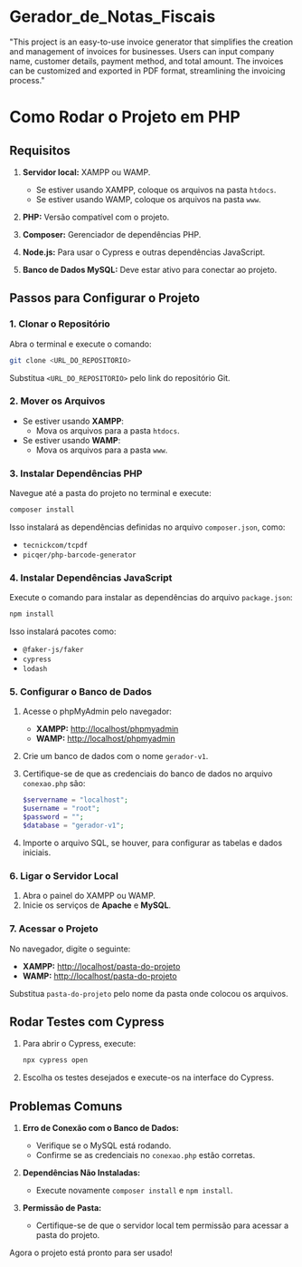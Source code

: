 # Gerador_de_Notas_Fiscais
"This project is an easy-to-use invoice generator that simplifies the creation and management of invoices for businesses. Users can input company name, customer details, payment method, and total amount. The invoices can be customized and exported in PDF format, streamlining the invoicing process."

# Como Rodar o Projeto em PHP

## Requisitos

1. **Servidor local:** XAMPP ou WAMP.
   - Se estiver usando XAMPP, coloque os arquivos na pasta `htdocs`.
   - Se estiver usando WAMP, coloque os arquivos na pasta `www`.

2. **PHP:** Versão compatível com o projeto.

3. **Composer:** Gerenciador de dependências PHP.

4. **Node.js:** Para usar o Cypress e outras dependências JavaScript.

5. **Banco de Dados MySQL:** Deve estar ativo para conectar ao projeto.

## Passos para Configurar o Projeto

### 1. Clonar o Repositório

Abra o terminal e execute o comando:
```bash
git clone <URL_DO_REPOSITORIO>
```
Substitua `<URL_DO_REPOSITORIO>` pelo link do repositório Git.

### 2. Mover os Arquivos

- Se estiver usando **XAMPP**:
  - Mova os arquivos para a pasta `htdocs`.
- Se estiver usando **WAMP**:
  - Mova os arquivos para a pasta `www`.

### 3. Instalar Dependências PHP

Navegue até a pasta do projeto no terminal e execute:
```bash
composer install
```
Isso instalará as dependências definidas no arquivo `composer.json`, como:
- `tecnickcom/tcpdf`
- `picqer/php-barcode-generator`

### 4. Instalar Dependências JavaScript

Execute o comando para instalar as dependências do arquivo `package.json`:
```bash
npm install
```
Isso instalará pacotes como:
- `@faker-js/faker`
- `cypress`
- `lodash`

### 5. Configurar o Banco de Dados

1. Acesse o phpMyAdmin pelo navegador:
   - **XAMPP:** [http://localhost/phpmyadmin](http://localhost/phpmyadmin)
   - **WAMP:** [http://localhost/phpmyadmin](http://localhost/phpmyadmin)

2. Crie um banco de dados com o nome `gerador-v1`.

3. Certifique-se de que as credenciais do banco de dados no arquivo `conexao.php` são:
   ```php
   $servername = "localhost";
   $username = "root";
   $password = "";
   $database = "gerador-v1";
   ```

4. Importe o arquivo SQL, se houver, para configurar as tabelas e dados iniciais.

### 6. Ligar o Servidor Local

1. Abra o painel do XAMPP ou WAMP.
2. Inicie os serviços de **Apache** e **MySQL**.

### 7. Acessar o Projeto

No navegador, digite o seguinte:
- **XAMPP:** [http://localhost/pasta-do-projeto](http://localhost/pasta-do-projeto)
- **WAMP:** [http://localhost/pasta-do-projeto](http://localhost/pasta-do-projeto)

Substitua `pasta-do-projeto` pelo nome da pasta onde colocou os arquivos.

## Rodar Testes com Cypress

1. Para abrir o Cypress, execute:
   ```bash
   npx cypress open
   ```
2. Escolha os testes desejados e execute-os na interface do Cypress.

## Problemas Comuns

1. **Erro de Conexão com o Banco de Dados:**
   - Verifique se o MySQL está rodando.
   - Confirme se as credenciais no `conexao.php` estão corretas.

2. **Dependências Não Instaladas:**
   - Execute novamente `composer install` e `npm install`.

3. **Permissão de Pasta:**
   - Certifique-se de que o servidor local tem permissão para acessar a pasta do projeto.

Agora o projeto está pronto para ser usado!

